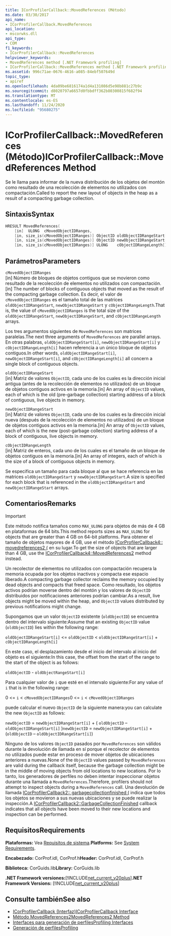 ```yaml
---
title: ICorProfilerCallback::MovedReferences (Método)
ms.date: 03/30/2017
api_name:
- ICorProfilerCallback.MovedReferences
api_location:
- mscorwks.dll
api_type:
- COM
f1_keywords:
- ICorProfilerCallback::MovedReferences
helpviewer_keywords:
- MovedReferences method [.NET Framework profiling]
- ICorProfilerCallback::MovedReferences method [.NET Framework profiling]
ms.assetid: 996c71ae-0676-4616-a085-84ebf507649d
topic_type:
- apiref
ms.openlocfilehash: 4da09be6816174a1d4a131086d5e98b881c27b9c
ms.sourcegitcommit: d8020797a6657d0fbbdff362b80300815f682f94
ms.translationtype: MT
ms.contentlocale: es-ES
ms.lasthandoff: 11/24/2020
ms.locfileid: "95680275"
---
```

# <a name="icorprofilercallbackmovedreferences-method"></a><span data-ttu-id="676ab-102">ICorProfilerCallback::MovedReferences (Método)</span><span class="sxs-lookup"><span data-stu-id="676ab-102">ICorProfilerCallback::MovedReferences Method</span></span>

<span data-ttu-id="676ab-103">Se le llama para informar de la nueva distribución de los objetos del montón como resultado de una recolección de elementos no utilizados con compactación.</span><span class="sxs-lookup"><span data-stu-id="676ab-103">Called to report the new layout of objects in the heap as a result of a compacting garbage collection.</span></span>  
  
## <a name="syntax"></a><span data-ttu-id="676ab-104">Sintaxis</span><span class="sxs-lookup"><span data-stu-id="676ab-104">Syntax</span></span>  
  
```cpp  
HRESULT MovedReferences(  
    [in]  ULONG  cMovedObjectIDRanges,  
    [in, size_is(cMovedObjectIDRanges)] ObjectID oldObjectIDRangeStart[] ,  
    [in, size_is(cMovedObjectIDRanges)] ObjectID newObjectIDRangeStart[] ,  
    [in, size_is(cMovedObjectIDRanges)] ULONG    cObjectIDRangeLength[] );  
```  
  
## <a name="parameters"></a><span data-ttu-id="676ab-105">Parámetros</span><span class="sxs-lookup"><span data-stu-id="676ab-105">Parameters</span></span>  

 `cMovedObjectIDRanges`  
 <span data-ttu-id="676ab-106">[in] Número de bloques de objetos contiguos que se movieron como resultado de la recolección de elementos no utilizados con compactación.</span><span class="sxs-lookup"><span data-stu-id="676ab-106">[in] The number of blocks of contiguous objects that moved as the result of the compacting garbage collection.</span></span> <span data-ttu-id="676ab-107">Es decir, el valor de `cMovedObjectIDRanges` es el tamaño total de las matrices `oldObjectIDRangeStart`, `newObjectIDRangeStart` y `cObjectIDRangeLength`.</span><span class="sxs-lookup"><span data-stu-id="676ab-107">That is, the value of `cMovedObjectIDRanges` is the total size of the `oldObjectIDRangeStart`, `newObjectIDRangeStart`, and `cObjectIDRangeLength` arrays.</span></span>  
  
 <span data-ttu-id="676ab-108">Los tres argumentos siguientes de `MovedReferences` son matrices paralelas.</span><span class="sxs-lookup"><span data-stu-id="676ab-108">The next three arguments of `MovedReferences` are parallel arrays.</span></span> <span data-ttu-id="676ab-109">En otras palabras, `oldObjectIDRangeStart[i]`, `newObjectIDRangeStart[i]` y `cObjectIDRangeLength[i]` hacen referencia a un único bloque de objetos contiguos.</span><span class="sxs-lookup"><span data-stu-id="676ab-109">In other words, `oldObjectIDRangeStart[i]`, `newObjectIDRangeStart[i]`, and `cObjectIDRangeLength[i]` all concern a single block of contiguous objects.</span></span>  
  
 `oldObjectIDRangeStart`  
 <span data-ttu-id="676ab-110">[in] Matriz de valores `ObjectID`, cada uno de los cuales es la dirección inicial antigua (antes de la recolección de elementos no utilizados) de un bloque de objetos contiguos activos en la memoria.</span><span class="sxs-lookup"><span data-stu-id="676ab-110">[in] An array of `ObjectID` values, each of which is the old (pre-garbage collection) starting address of a block of contiguous, live objects in memory.</span></span>  
  
 `newObjectIDRangeStart`  
 <span data-ttu-id="676ab-111">[in] Matriz de valores `ObjectID`, cada uno de los cuales es la dirección inicial nueva (después de la recolección de elementos no utilizados) de un bloque de objetos contiguos activos en la memoria.</span><span class="sxs-lookup"><span data-stu-id="676ab-111">[in] An array of `ObjectID` values, each of which is the new (post-garbage collection) starting address of a block of contiguous, live objects in memory.</span></span>  
  
 `cObjectIDRangeLength`  
 <span data-ttu-id="676ab-112">[in] Matriz de enteros, cada uno de los cuales es el tamaño de un bloque de objetos contiguos en la memoria.</span><span class="sxs-lookup"><span data-stu-id="676ab-112">[in] An array of integers, each of which is the size of a block of contiguous objects in memory.</span></span>  
  
 <span data-ttu-id="676ab-113">Se especifica un tamaño para cada bloque al que se hace referencia en las matrices `oldObjectIDRangeStart` y `newObjectIDRangeStart`.</span><span class="sxs-lookup"><span data-stu-id="676ab-113">A size is specified for each block that is referenced in the `oldObjectIDRangeStart` and `newObjectIDRangeStart` arrays.</span></span>  
  
## <a name="remarks"></a><span data-ttu-id="676ab-114">Comentarios</span><span class="sxs-lookup"><span data-stu-id="676ab-114">Remarks</span></span>  
  
> [!IMPORTANT]
> <span data-ttu-id="676ab-115">Este método notifica tamaños como `MAX_ULONG` para objetos de más de 4 GB en plataformas de 64 bits.</span><span class="sxs-lookup"><span data-stu-id="676ab-115">This method reports sizes as `MAX_ULONG` for objects that are greater than 4 GB on 64-bit platforms.</span></span> <span data-ttu-id="676ab-116">Para obtener el tamaño de objetos mayores de 4 GB, use el método [ICorProfilerCallback4:: movedreferences2 (](icorprofilercallback4-movedreferences2-method.md) en su lugar.</span><span class="sxs-lookup"><span data-stu-id="676ab-116">To get the size of objects that are larger than 4 GB, use the [ICorProfilerCallback4::MovedReferences2](icorprofilercallback4-movedreferences2-method.md) method instead.</span></span>  
  
 <span data-ttu-id="676ab-117">Un recolector de elementos no utilizados con compactación recupera la memoria ocupada por los objetos inactivos y compacta ese espacio liberado.</span><span class="sxs-lookup"><span data-stu-id="676ab-117">A compacting garbage collector reclaims the memory occupied by dead objects and compacts that freed space.</span></span> <span data-ttu-id="676ab-118">Como resultado, los objetos activos podrían moverse dentro del montón y los valores de `ObjectID` distribuidos por notificaciones anteriores podrían cambiar.</span><span class="sxs-lookup"><span data-stu-id="676ab-118">As a result, live objects might be moved within the heap, and `ObjectID` values distributed by previous notifications might change.</span></span>  
  
 <span data-ttu-id="676ab-119">Supongamos que un valor `ObjectID` existente (`oldObjectID`) se encuentra dentro del intervalo siguiente:</span><span class="sxs-lookup"><span data-stu-id="676ab-119">Assume that an existing `ObjectID` value (`oldObjectID`) lies within the following range:</span></span>  
  
 `oldObjectIDRangeStart[i]` <= `oldObjectID` < `oldObjectIDRangeStart[i]` + `cObjectIDRangeLength[i]`  
  
 <span data-ttu-id="676ab-120">En este caso, el desplazamiento desde el inicio del intervalo al inicio del objeto es el siguiente:</span><span class="sxs-lookup"><span data-stu-id="676ab-120">In this case, the offset from the start of the range to the start of the object is as follows:</span></span>  
  
 `oldObjectID` - `oldObjectRangeStart[i]`  
  
 <span data-ttu-id="676ab-121">Para cualquier valor de `i` que esté en el intervalo siguiente:</span><span class="sxs-lookup"><span data-stu-id="676ab-121">For any value of `i` that is in the following range:</span></span>  
  
 <span data-ttu-id="676ab-122">0 <= `i` < `cMovedObjectIDRanges`</span><span class="sxs-lookup"><span data-stu-id="676ab-122">0 <= `i` < `cMovedObjectIDRanges`</span></span>  
  
 <span data-ttu-id="676ab-123">puede calcular el nuevo `ObjectID` de la siguiente manera:</span><span class="sxs-lookup"><span data-stu-id="676ab-123">you can calculate the new `ObjectID` as follows:</span></span>  
  
 <span data-ttu-id="676ab-124">`newObjectID` = `newObjectIDRangeStart[i]` + ( `oldObjectID` – `oldObjectIDRangeStart[i]` )</span><span class="sxs-lookup"><span data-stu-id="676ab-124">`newObjectID` = `newObjectIDRangeStart[i]` + (`oldObjectID` – `oldObjectIDRangeStart[i]`)</span></span>  
  
 <span data-ttu-id="676ab-125">Ninguno de los valores `ObjectID` pasados por `MovedReferences` son válidos durante la devolución de llamada en sí porque el recolector de elementos no utilizados puede estar en proceso de mover objetos de ubicaciones anteriores a nuevas.</span><span class="sxs-lookup"><span data-stu-id="676ab-125">None of the `ObjectID` values passed by `MovedReferences` are valid during the callback itself, because the garbage collection might be in the middle of moving objects from old locations to new locations.</span></span> <span data-ttu-id="676ab-126">Por lo tanto, los generadores de perfiles no deben intentar inspeccionar objetos durante una llamada a `MovedReferences`.</span><span class="sxs-lookup"><span data-stu-id="676ab-126">Therefore, profilers should not attempt to inspect objects during a `MovedReferences` call.</span></span> <span data-ttu-id="676ab-127">Una devolución de llamada [ICorProfilerCallback2:: garbagecollectionfinished (](icorprofilercallback2-garbagecollectionfinished-method.md) indica que todos los objetos se movieron a sus nuevas ubicaciones y se puede realizar la inspección.</span><span class="sxs-lookup"><span data-stu-id="676ab-127">A [ICorProfilerCallback2::GarbageCollectionFinished](icorprofilercallback2-garbagecollectionfinished-method.md) callback indicates that all objects have been moved to their new locations and inspection can be performed.</span></span>  
  
## <a name="requirements"></a><span data-ttu-id="676ab-128">Requisitos</span><span class="sxs-lookup"><span data-stu-id="676ab-128">Requirements</span></span>  

 <span data-ttu-id="676ab-129">**Plataformas:** Vea [Requisitos de sistema](../../get-started/system-requirements.md).</span><span class="sxs-lookup"><span data-stu-id="676ab-129">**Platforms:** See [System Requirements](../../get-started/system-requirements.md).</span></span>  
  
 <span data-ttu-id="676ab-130">**Encabezado:** CorProf.idl, CorProf.h</span><span class="sxs-lookup"><span data-stu-id="676ab-130">**Header:** CorProf.idl, CorProf.h</span></span>  
  
 <span data-ttu-id="676ab-131">**Biblioteca:** CorGuids.lib</span><span class="sxs-lookup"><span data-stu-id="676ab-131">**Library:** CorGuids.lib</span></span>  
  
 <span data-ttu-id="676ab-132">**.NET Framework versiones:**[!INCLUDE[net_current_v20plus](../../../../includes/net-current-v20plus-md.md)]</span><span class="sxs-lookup"><span data-stu-id="676ab-132">**.NET Framework Versions:** [!INCLUDE[net_current_v20plus](../../../../includes/net-current-v20plus-md.md)]</span></span>  
  
## <a name="see-also"></a><span data-ttu-id="676ab-133">Consulte también</span><span class="sxs-lookup"><span data-stu-id="676ab-133">See also</span></span>

- [<span data-ttu-id="676ab-134">ICorProfilerCallback (Interfaz)</span><span class="sxs-lookup"><span data-stu-id="676ab-134">ICorProfilerCallback Interface</span></span>](icorprofilercallback-interface.md)
- [<span data-ttu-id="676ab-135">Método MovedReferences2</span><span class="sxs-lookup"><span data-stu-id="676ab-135">MovedReferences2 Method</span></span>](icorprofilercallback4-movedreferences2-method.md)
- [<span data-ttu-id="676ab-136">Interfaces para generación de perfiles</span><span class="sxs-lookup"><span data-stu-id="676ab-136">Profiling Interfaces</span></span>](profiling-interfaces.md)
- [<span data-ttu-id="676ab-137">Generación de perfiles</span><span class="sxs-lookup"><span data-stu-id="676ab-137">Profiling</span></span>](index.md)
